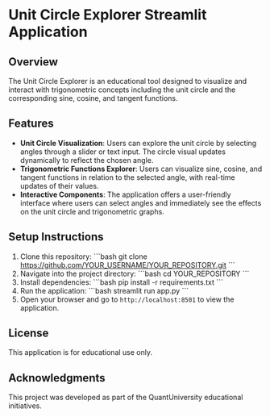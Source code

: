 
# Unit Circle Explorer Streamlit Application

## Overview
The Unit Circle Explorer is an educational tool designed to visualize and interact with trigonometric concepts including the unit circle and the corresponding sine, cosine, and tangent functions.

## Features
- **Unit Circle Visualization**: Users can explore the unit circle by selecting angles through a slider or text input. The circle visual updates dynamically to reflect the chosen angle.
- **Trigonometric Functions Explorer**: Users can visualize sine, cosine, and tangent functions in relation to the selected angle, with real-time updates of their values.
- **Interactive Components**: The application offers a user-friendly interface where users can select angles and immediately see the effects on the unit circle and trigonometric graphs.
  
## Setup Instructions
1. Clone this repository:
   \`\`\`bash
   git clone https://github.com/YOUR_USERNAME/YOUR_REPOSITORY.git
   \`\`\`
2. Navigate into the project directory:
   \`\`\`bash
   cd YOUR_REPOSITORY
   \`\`\`
3. Install dependencies:
   \`\`\`bash
   pip install -r requirements.txt
   \`\`\`
4. Run the application:
   \`\`\`bash
   streamlit run app.py
   \`\`\`
5. Open your browser and go to `http://localhost:8501` to view the application.

## License
This application is for educational use only.

## Acknowledgments
This project was developed as part of the QuantUniversity educational initiatives.
